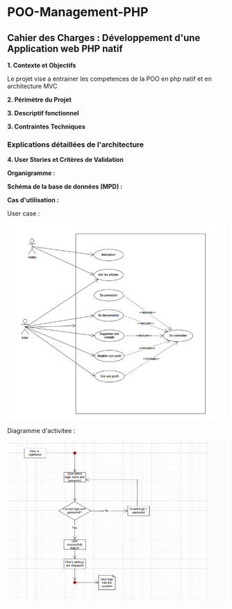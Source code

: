 # POO-Management-PHP

## Cahier des Charges : Développement d'une Application web PHP natif

<strong>1. Contexte et Objectifs</strong>
<p>Le projet vise a entrainer les competences de la POO en php natif et en architecture MVC</p>

<strong>2. Périmètre du Projet</strong>

<strong>3. Descriptif fonctionnel</strong>

<strong>3. Contraintes Techniques</strong>

### Explications détaillées de l'architecture

<strong>4. User Stories et Critères de Validation</strong>

<strong>Organigramme : </strong>

<strong>Schéma de la base de données (MPD) :</strong>

<strong>Cas d'utilisation
 : </strong>

 User case : 

![alt text](image-2.png)

 Diagramme d'activitee : 

 ![alt text](image-3.png)




